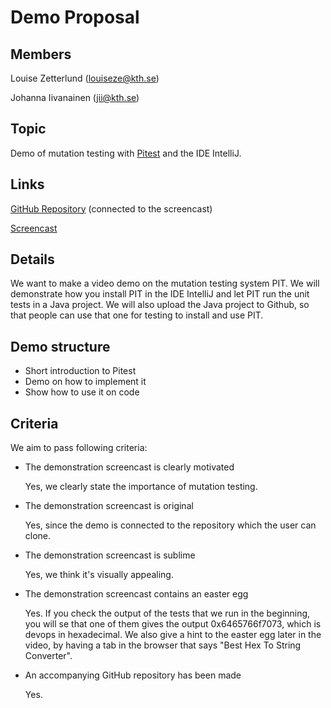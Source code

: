 # Demo Proposal
## Members
Louise Zetterlund (louiseze@kth.se)

Johanna Iivanainen (jii@kth.se)

## Topic
Demo of mutation testing with [Pitest](https://pitest.org/) and the IDE IntelliJ.

## Links
[GitHub Repository](https://github.com/johannalouise/demo_pitest) (connected to the screencast)

[Screencast](https://youtu.be/u39NtaHsziM)


## Details
We want to make a video demo on the mutation testing system PIT. We will demonstrate how you install PIT in the IDE IntelliJ and let PIT run the unit tests in a Java project. We will also upload the Java project to Github, so that people can use that one for testing to install and use PIT.


## Demo structure
- Short introduction to Pitest
- Demo on how to implement it
- Show how to use it on code

## Criteria

We aim to pass following criteria:
- The demonstration screencast is clearly motivated

  Yes, we clearly state the importance of mutation testing.

- The demonstration screencast is original

  Yes, since the demo is connected to the repository which the user can clone.

- The demonstration screencast is sublime

  Yes, we think it's visually appealing.

- The demonstration screencast contains an easter egg

  Yes. If you check the output of the tests that we run in the beginning, you will se that one of them gives the output 0x6465766f7073, which is devops in hexadecimal. We also give a hint to the easter egg later in the video, by having a tab in the browser that says "Best Hex To String Converter".

- An accompanying GitHub repository has been made

  Yes.
